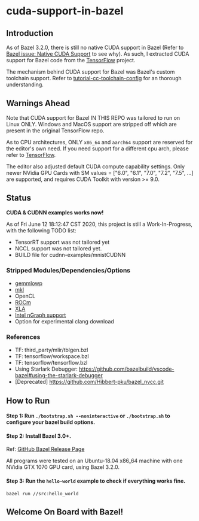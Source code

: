 # cuda-support-in-bazel

## Introduction

As of Bazel 3.2.0, there is still no native CUDA support in Bazel (Refer to [Bazel issue: Native CUDA Support](https://github.com/bazelbuild/bazel/issues/6578) to see why). As such, I extracted CUDA support for Bazel code from the [TensorFlow](https://github.com/tensorflow/tensorflow.git) project.

The mechanism behind CUDA support for Bazel was Bazel's custom toolchain support. Refer to [tutorial-cc-toolchain-config](https://docs.bazel.build/versions/master/tutorial/cc-toolchain-config.html) for an thorough understanding.

## Warnings Ahead

Note that CUDA support for Bazel IN THIS REPO was tailored to run on Linux ONLY. Windows and MacOS support are stripped off which are present in the original TensorFlow repo.

As to CPU architectures, ONLY `x86_64` and `aarch64` support are reserved for the editor's own need. If you need support for a different cpu arch, please refer to [TensorFlow](https://github.com/tensorflow/tensorflow.git).

The editor also adjusted default CUDA compute capability settings. Only newer NVidia GPU Cards with SM values = ["6.0", "6.1", "7.0", "7.2", "7.5", ...] are supported, and requires CUDA Toolkit with version >= 9.0.

## Status

**CUDA & CUDNN examples works now!**

As of Fri June 12 18:12:47 CST 2020, this project is still a Work-In-Progress, with the following TODO list:
- TensorRT support was not tailored yet
- NCCL support was not tailored yet.
- BUILD file for cudnn-examples/mnistCUDNN

### Stripped Modules/Dependencies/Options
- [gemmlowp](https://github.com/google/gemmlowp)
- [mkl](https://software.intel.com/content/www/us/en/develop/tools/math-kernel-library.html)
- OpenCL
- [ROCm](https://github.com/RadeonOpenCompute/ROCm)
- [XLA](https://www.tensorflow.org/xla)
- [Intel nGraph support](https://github.com/NervanaSystems/ngraph)
- Option for experimental clang download

### References
- TF: third_party/mlir/tblgen.bzl
- TF: tensorflow/workspace.bzl
- TF: tensorflow/tensorflow.bzl
- Using Starlark Debugger: https://github.com/bazelbuild/vscode-bazel#using-the-starlark-debugger
- [Deprecated] https://github.com/Hibbert-pku/bazel_nvcc.git

## How to Run

#### Step 1: Run `./bootstrap.sh --noninteractive` or `./bootstrap.sh` to configure your bazel build options.

#### Step 2: Install Bazel 3.0+.
Ref: [GitHub Bazel Release Page](https://github.com/bazelbuild/bazel/releases)

All programs were tested on an Ubuntu-18.04 x86_64 machine with one NVidia GTX 1070 GPU card, using Bazel 3.2.0.

#### Step 3: Run the `hello-world` example to check if everything works fine.

```
bazel run //src:hello_world
```

## Welcome On Board with Bazel!

